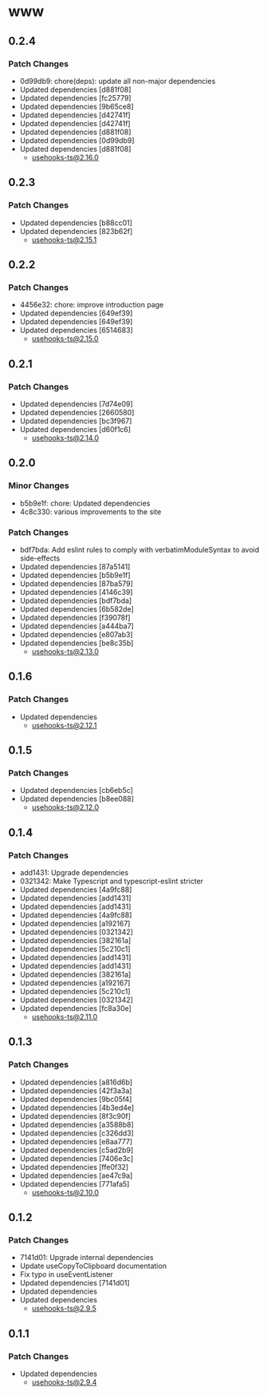 # www

## 0.2.4

### Patch Changes

- 0d99db9: chore(deps): update all non-major dependencies
- Updated dependencies [d881f08]
- Updated dependencies [fc25779]
- Updated dependencies [9b65ce8]
- Updated dependencies [d42741f]
- Updated dependencies [d42741f]
- Updated dependencies [d881f08]
- Updated dependencies [0d99db9]
- Updated dependencies [d881f08]
  - usehooks-ts@2.16.0

## 0.2.3

### Patch Changes

- Updated dependencies [b88cc01]
- Updated dependencies [823b62f]
  - usehooks-ts@2.15.1

## 0.2.2

### Patch Changes

- 4456e32: chore: improve introduction page
- Updated dependencies [649ef39]
- Updated dependencies [649ef39]
- Updated dependencies [6514683]
  - usehooks-ts@2.15.0

## 0.2.1

### Patch Changes

- Updated dependencies [7d74e09]
- Updated dependencies [2660580]
- Updated dependencies [bc3f967]
- Updated dependencies [d60f1c6]
  - usehooks-ts@2.14.0

## 0.2.0

### Minor Changes

- b5b9e1f: chore: Updated dependencies
- 4c8c330: various improvements to the site

### Patch Changes

- bdf7bda: Add eslint rules to comply with verbatimModuleSyntax to avoid side-effects
- Updated dependencies [87a5141]
- Updated dependencies [b5b9e1f]
- Updated dependencies [87ba579]
- Updated dependencies [4146c39]
- Updated dependencies [bdf7bda]
- Updated dependencies [6b582de]
- Updated dependencies [f39078f]
- Updated dependencies [a444ba7]
- Updated dependencies [e807ab3]
- Updated dependencies [be8c35b]
  - usehooks-ts@2.13.0

## 0.1.6

### Patch Changes

- Updated dependencies
  - usehooks-ts@2.12.1

## 0.1.5

### Patch Changes

- Updated dependencies [cb6eb5c]
- Updated dependencies [b8ee088]
  - usehooks-ts@2.12.0

## 0.1.4

### Patch Changes

- add1431: Upgrade dependencies
- 0321342: Make Typescript and typescript-eslint stricter
- Updated dependencies [4a9fc88]
- Updated dependencies [add1431]
- Updated dependencies [add1431]
- Updated dependencies [4a9fc88]
- Updated dependencies [a192167]
- Updated dependencies [0321342]
- Updated dependencies [382161a]
- Updated dependencies [5c210c1]
- Updated dependencies [add1431]
- Updated dependencies [add1431]
- Updated dependencies [382161a]
- Updated dependencies [a192167]
- Updated dependencies [5c210c1]
- Updated dependencies [0321342]
- Updated dependencies [fc8a30e]
  - usehooks-ts@2.11.0

## 0.1.3

### Patch Changes

- Updated dependencies [a816d6b]
- Updated dependencies [42f3a3a]
- Updated dependencies [9bc05f4]
- Updated dependencies [4b3ed4e]
- Updated dependencies [8f3c90f]
- Updated dependencies [a3588b8]
- Updated dependencies [c326dd3]
- Updated dependencies [e8aa777]
- Updated dependencies [c5ad2b9]
- Updated dependencies [7406e3c]
- Updated dependencies [ffe0f32]
- Updated dependencies [ae47c9a]
- Updated dependencies [771afa5]
  - usehooks-ts@2.10.0

## 0.1.2

### Patch Changes

- 7141d01: Upgrade internal dependencies
- Update useCopyToClipboard documentation
- Fix typo in useEventListener
- Updated dependencies [7141d01]
- Updated dependencies
- Updated dependencies
  - usehooks-ts@2.9.5

## 0.1.1

### Patch Changes

- Updated dependencies
  - usehooks-ts@2.9.4
